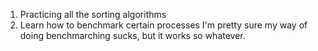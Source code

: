 1. Practicing all the sorting algorithms
2. Learn how to benchmark certain processes
    I'm pretty sure my way of doing benchmarching sucks, but it works so whatever.